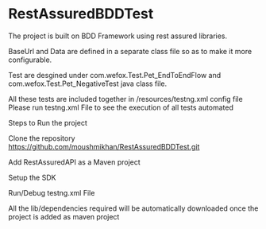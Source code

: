 # RestAssuredBDDTest

The project is built on BDD Framework using rest assured libraries. 

BaseUrl and Data are defined in a separate class file so as to make it more configurable. 

Test are desgined under com.wefox.Test.Pet_EndToEndFlow and com.wefox.Test.Pet_NegativeTest java class file.

All these tests are included together in /resources/testng.xml config file Please run testng.xml File to see the execution of all tests automated

Steps to Run the project

Clone the repository https://github.com/moushmikhan/RestAssuredBDDTest.git

Add RestAssuredAPI as a Maven project

Setup the SDK

Run/Debug testng.xml File

All the lib/dependencies required will be automatically downloaded once the project is added as maven project
